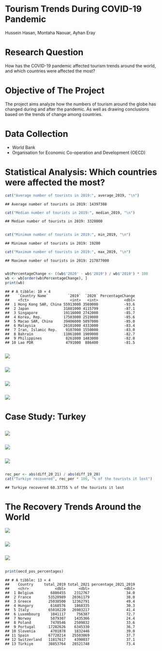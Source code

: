 Tourism Trends During COVID-19 Pandemic
================
Hussein Hasan, Montaha Naouar, Ayhan Eray

# Research Question

How has the COVID-19 pandemic affected tourism trends around the world,
and which countries were affected the most?

# Objective of The Project

The project aims analyze how the numbers of tourism around the globe has
changed during and after the pandemic. As well as drawing conclusions
based on the trends of change among countries.

# Data Collection

- World Bank
- Organisation for Economic Co-operation and Development (OECD)

# Statistical Analysis: Which countries were affected the most?

``` r
cat("Average number of tourists in 2019:", average_2019, "\n")
```

    ## Average number of tourists in 2019: 14397388

``` r
cat("Median number of tourists in 2019:", median_2019, "\n")
```

    ## Median number of tourists in 2019: 3328000

## 

``` r
cat("Minimum number of tourists in 2019:", min_2019, "\n")
```

    ## Minimum number of tourists in 2019: 19200

``` r
cat("Maximum number of tourists in 2019:", max_2019, "\n")
```

    ## Maximum number of tourists in 2019: 217877000

## 

``` r
wb$PercentageChange <- ((wb$'2020' - wb$'2019') / wb$'2019') * 100
wb <- wb[order(wb$PercentageChange), ]
print(wb)
```

    ## # A tibble: 10 × 4
    ##    `Country Name`         `2019`  `2020` PercentageChange
    ##    <fct>                   <int>   <int>            <dbl>
    ##  1 Hong Kong SAR, China 55913000 3569000            -93.6
    ##  2 Japan                31881000 4115799            -87.1
    ##  3 Singapore            19116000 2742000            -85.7
    ##  4 Korea, Rep.          17503000 2519000            -85.6
    ##  5 Macao SAR, China     39406000 5897000            -85.0
    ##  6 Malaysia             26101000 4333000            -83.4
    ##  7 Iran, Islamic Rep.    9107000 1550000            -83.0
    ##  8 Bahrain              11061000 1909000            -82.7
    ##  9 Philippines           8261000 1483000            -82.0
    ## 10 Lao PDR               4791000  886400            -81.5

## 

![](presentation_files/figure-gfm/unnamed-chunk-6-1.png)<!-- -->

## 

![](presentation_files/figure-gfm/unnamed-chunk-7-1.png)<!-- -->

## 

![](presentation_files/figure-gfm/unnamed-chunk-8-1.png)<!-- -->

## 

![](presentation_files/figure-gfm/unnamed-chunk-9-1.png)<!-- -->

# Case Study: Turkey

## 

![](presentation_files/figure-gfm/unnamed-chunk-10-1.png)<!-- -->

## 

![](presentation_files/figure-gfm/unnamed-chunk-11-1.png)<!-- -->

## 

![](presentation_files/figure-gfm/unnamed-chunk-12-1.png)<!-- -->

## 

``` r
rec_per <- abs(diff_20_21) / abs(diff_19_20)
cat("Turkiye recovered", rec_per * 100, "% of the tourists it lost")
```

    ## Turkiye recovered 60.37755 % of the tourists it lost

# The Recovery Trends Around the World

![](presentation_files/figure-gfm/unnamed-chunk-14-1.png)<!-- -->

## 

![](presentation_files/figure-gfm/unnamed-chunk-15-1.png)<!-- -->

## 

![](presentation_files/figure-gfm/unnamed-chunk-16-1.png)<!-- -->

## 

``` r
print(oecd_pos_percentages)
```

    ## # A tibble: 13 × 4
    ##    Country     total_2019 total_2021 percentage_2021_2019
    ##    <chr>            <dbl>      <dbl>                <dbl>
    ##  1 Belgium        6800455    2312767                 34.0
    ##  2 France        53520989   20361179                 38.0
    ##  3 Greece        25038500   12362791                 49.4
    ##  4 Hungary        6168576    1868335                 30.3
    ##  5 Italy         65010220   26903217                 41.4
    ##  6 Luxembourg     1041117     756387                 72.7
    ##  7 Norway         5879307    1435366                 24.4
    ##  8 Poland         7470546    2509832                 33.6
    ##  9 Portugal      17282626    6345330                 36.7
    ## 10 Slovenia       4701878    1832446                 39.0
    ## 11 Spain         67728214   25503869                 37.7
    ## 12 Switzerland   11817617    4390037                 37.1
    ## 13 Türkiye       38853764   28521748                 73.4
